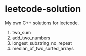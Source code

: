# leetcode-solution
My own C++ solutions for leetcode.

1. two_sum
2. add_two_numbers
3. longest_substring_no_repeat
4. median_of_two_sorted_arrays

